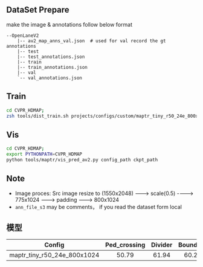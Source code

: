 ## DataSet Prepare

make the image & annotations follow below format
```
--OpenLaneV2
    |-- av2_map_anns_val.json  # used for val record the gt annotations
    |-- test
    |-- test_annotations.json
    |-- train
    |-- train_annotations.json
    |-- val
    `-- val_annotations.json
```

## Train
```bash
cd CVPR_HDMAP;
zsh tools/dist_train.sh projects/configs/custom/maptr_tiny_r50_24e_800x1024 ngpus
```

## Vis
```bash
cd CVPR_HDMAP;
export PYTHONPATH=CVPR_HDMAP
python tools/maptr/vis_pred_av2.py config_path ckpt_path
```

## Note
- Image proces: Src image resize to (1550x2048) ---> scale(0.5) ---->  775x1024 ---> padding ---> 800x1024
-  `ann_file_s3` may be comments， if you read the dataset form local



## 模型

| Config | Ped_crossing | Divider | Boundary| mAP| | 
| :---: | :---: | :---: | :---: | :---:|:---:|
| maptr_tiny_r50_24e_800x1024 | 50.79 | 61.94 | 60.20 | 57.64

